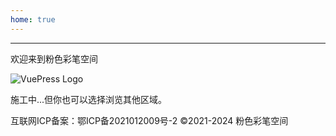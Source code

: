 ```yaml
---
home: true
---
```


---
欢迎来到粉色彩笔空间

<img :src="$withBase('/icon/hero.png')" alt="VuePress Logo">

施工中...但你也可以选择浏览其他区域。


<div class="footer">
互联网ICP备案：鄂ICP备2021012009号-2    ©2021-2024 粉色彩笔空间
</div>

